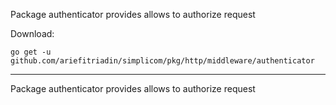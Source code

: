 Package authenticator provides allows to authorize request

Download:
```shell
go get -u github.com/ariefitriadin/simplicom/pkg/http/middleware/authenticator
```

* * *
Package authenticator provides allows to authorize request
